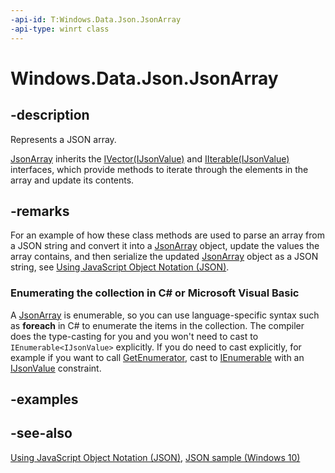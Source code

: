 ```yaml
---
-api-id: T:Windows.Data.Json.JsonArray
-api-type: winrt class
---
```


<!-- Class syntax.
public class JsonArray : Windows.Data.Json.IJsonArray, Windows.Data.Json.IJsonValue, Windows.Foundation.Collections.IIterable<Windows.Data.Json.IJsonValue>, Windows.Foundation.Collections.IVector<Windows.Data.Json.IJsonValue>, Windows.Foundation.IStringable
-->

# Windows.Data.Json.JsonArray

## -description

Represents a JSON array.

[JsonArray](jsonarray_jsonarray_1221375020.md) inherits the [IVector(IJsonValue)](../windows.foundation.collections/ivector_1.md) and [IIterable(IJsonValue)](../windows.foundation.collections/iiterable_1.md) interfaces, which provide methods to iterate through the elements in the array and update its contents.

## -remarks

For an example of how these class methods are used to parse an array from a JSON string and convert it into a [JsonArray](jsonarray.md) object, update the values the array contains, and then serialize the updated [JsonArray](jsonarray.md) object as a JSON string, see [Using JavaScript Object Notation (JSON)](http://msdn.microsoft.com/library/94875e43-4e0c-499f-b409-317bcd306d3e).

<!--Begin NET note for IEnumerable support-->

### Enumerating the collection in C# or Microsoft Visual Basic

A [JsonArray](jsonarray.md) is enumerable, so you can use language-specific syntax such as **foreach** in C# to enumerate the items in the collection. The compiler does the type-casting for you and you won't need to cast to `IEnumerable<IJsonValue>` explicitly. If you do need to cast explicitly, for example if you want to call [GetEnumerator](https://docs.microsoft.com/dotnet/api/system.collections.ienumerable.getenumerator), cast to [IEnumerable<T>](https://docs.microsoft.com/dotnet/api/system.collections.generic.ienumerable-1) with an [IJsonValue](ijsonvalue.md) constraint.

<!--End NET note for IEnumerable support-->

## -examples

## -see-also

[Using JavaScript Object Notation (JSON)](http://msdn.microsoft.com/library/94875e43-4e0c-499f-b409-317bcd306d3e), [JSON sample (Windows 10)](http://go.microsoft.com/fwlink/p/?LinkId=620556)
